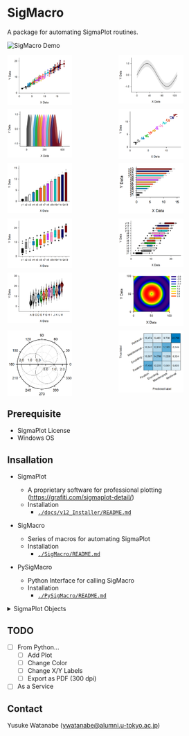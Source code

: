 <!-- ---
!-- Timestamp: 2025-03-24 10:41:18
!-- Author: ywatanabe
!-- File: /home/ywatanabe/win/documents/SigMacro/README.md
!-- --- -->

# SigMacro

A package for automating SigmaPlot routines.

![SigMacro Demo](./docs/demo.gif)

<div style="display: grid; grid-template-columns: repeat(2, 1fr); grid-gap: 10px;">
    <img src="./SigMacro/Templates/complete/line_cropped.gif" alt="Line Plot" width="150" />
    <img src="./SigMacro/Templates/complete/filled_line_cropped.gif" alt="Filled Line Plot" width="150" />
    <img src="./SigMacro/Templates/complete/area_cropped.gif" alt="Area Plot" width="150" />
    <img src="./SigMacro/Templates/complete/scatter_cropped.gif" alt="Scatter Plot" width="150" />
    <img src="./SigMacro/Templates/complete/bar_cropped.gif" alt="Bar Plot" width="150" />
    <img src="./SigMacro/Templates/complete/bar_h_cropped.gif" alt="Horizontal Bar Plot" width="150" />
    <img src="./SigMacro/Templates/complete/box_cropped.gif" alt="Box Plot" width="150" />
    <img src="./SigMacro/Templates/complete/box_h_cropped.gif" alt="Horizontal Box Plot" width="150" />
    <img src="./SigMacro/Templates/complete/violin_cropped.gif" alt="Violin Plot" width="150" />
    <img src="./SigMacro/Templates/complete/contour_cropped.gif" alt="Contour Plot" width="150" />
    <img src="./SigMacro/Templates/complete/polar_cropped.gif" alt="Polar Plot" width="150" />
    <img src="./SigMacro/Templates/complete/confusion_matrix_cropped.gif" alt="Confusion Matrix" width="150" />
</div>




## Prerequisite

 - SigmaPlot License 
 - Windows OS

## Insallation

- SigmaPlot
  - A proprietary software for professional plotting (https://grafiti.com/sigmaplot-detail/)
  - Installation
    - [`./docs/v12_Installer/README.md`](./docs/v12_Installer/README.md)

- SigMacro
  - Series of macros for automating SigmaPlot
  - Installation
    - [`./SigMacro/README.md`](./SigMacro/README.md)

- PySigMacro
  - Python Interface for calling SigMacro
  - Installation
    - [`./PySigMacro/README.md`](./PySigMacro/README.md)

<details>
<summary>SigmaPlot Objects</summary>

``` plaintext
**Application**
└── **Notebooks** (collection)
    └── **Notebook**
        └── **NotebookItems** (collection)
            ├── **NativeWorksheetItem**
            │   ├── **DataTableNamedDataRanges** (collection)
            │   │   └── **NamedDataRange**
            │   ├── Smoother
            │   ├── PlotEquation
            │   └── **GraphWizard**
            ├── ExcelItem
            │   ├── DataTableNamedDataRanges (collection)
            │   │   └── NamedDataRange
            │   ├── Smoother
            │   ├── PlotEquation
            │   └── **GraphWizard**
            ├── FitItem
            │   └── FitResults
            ├── TransformItem
            ├── ReportItem
            ├── **MacroItem**
            ├── **NotebookItem**
            ├── **SectionItem**
            └── **GraphItem**
                └── **Pages** (collection)
                    └── **GraphObjects (Page)** (collection)
                        ├── Text
                        ├── **Line**
                        ├── **Solid**
                        ├── **GraphObject**
                        ├── Group
                        ├── Smoother
                        ├── PlotEquation
                        └── **Graph**
                            ├── **Graph Objects (Axis)** (collection)
                            │   └── **Axis**
                            ├── **Line** (collection)
                            ├── Text (collection)
                            │   └── Text
                            ├── Group (AutoLegend)
                            │   ├── Solid
                            │   └── Text
                            ├── **Graph Objects (Plots)** (collection)
                            │   └── **Plot**
                            │       ├── Symbol
                            │       ├── **Line**
                            │       ├── **Solid**
                            │       └── Text
                            ├── GraphObjects (Tuple) (collection)
                            │   └── Tuple
                            ├── Graph Objects (DropLines) (collection)
                            │   └── Line
                            └── Graph Objects (Function) (collection)
                                ├── Function (Line)
                                └── Text
```
</details>

## TODO
- [ ] From Python...
  - [ ] Add Plot
  - [ ] Change Color
  - [ ] Change X/Y Labels
  - [ ] Export as PDF (300 dpi)
- [ ] As a Service

## Contact
Yusuke Watanabe (ywatanabe@alumni.u-tokyo.ac.jp)

<!-- EOF -->